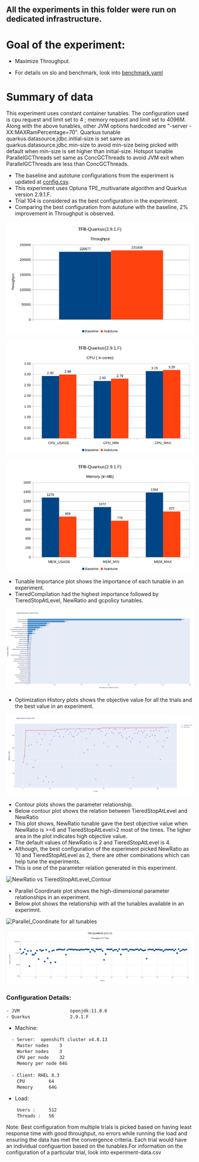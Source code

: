 ## All the experiments in this folder were run on dedicated infrastructure.

# Goal of the experiment:
- Maximize Throughput.

- For details on slo and benchmark, look into [benchmark.yaml](benchmark.yaml)

# Summary of data

This experiment uses constant container tunables. The configuration used is cpu request and limit set to 4 ; memory request and limit set to 4096M.
Along with the above tunables, other JVM options hardcoded are "-server -XX:MAXRamPercentage=70".
Quarkus tunable quarkus.datasource.jdbc.initial-size is set same as quarkus.datasource.jdbc.min-size to avoid min-size being picked with default when min-size is set higher than initial-size.
Hotspot tunable ParallelGCThreads set same as ConcGCThreads to avoid JVM exit when ParallelGCThreads are less than ConcGCThreads.

- The baseline and autotune configurations from the experiment is updated at [config.csv](config.csv). 
- This experiment uses Optuna TPE_multivariate algorithm and Quarkus version 2.9.1.F.
- Trial 104 is considered as the best configuration in the experiment.
- Comparing the best configuration from autotune with the baseline, 2% improvement in Throughput is observed.

![Throughput](plots/Throughput.png)

![CPU](plots/cpu.png)

![Memory](plots/memory.png)

- Tunable Importance plot shows the importance of each tunable in an experiment. 
- TieredCompilation had the highest importance followed by TieredStopAtLevel, NewRatio and gcpolicy tunables.

![Tunable_Importance](plots/tunable_importance.png)


- Optimization History plots shows the objective value for all the trials and the best value in an experiment.

![Optimization History](plots/optimization_history.png)


- Contour plots shows the parameter relationship.
- Below contour plot shows the relation between TieredStopAtLevel and NewRatio 
- This plot shows, NewRatio tunable gave the best objective value when NewRatio is >=6 and TieredStopAtLevel>2 most of the times. The ligher area in the plot indicates high objective value. 
- The default values of NewRatio is 2 and TieredStopAtLevel is 4. 
- Although, the best configuration of the experiment picked NewRatio as 10 and TieredStopAtLevel as 2, there are other combinations which can help tune the experiments.
- This is one of the parameter relation generated in this experiment.

![NewRatio vs TieredStopAtLevel_Contour](contour_tieredstopatlevel_newratio.png)


- Parallel Coordinate plot shows the high-dimensional parameter relationships in an experiment.
- Below plot shows the relationship with all the tunables available in an experimnt.

![Parallel_Coordinate for all tunables](parallel_coordinate.png)


![Throughput Vs Trials](plots/throughputVStrials.png)


### Configuration Details:
```
- JVM                   openjdk:11.0.6
- Quarkus               2.9.1.F
```
- Machine: 
```
  - Server:  openshift cluster v4.8.13
    Master nodes	3
    Worker nodes	3
    CPU per node	32
    Memory per node	64G

  - Client: RHEL 8.3
    CPU  		64
    Memory 		64G  
```
- Load: 
```
 	Users :		512
	Threads :	56
```


Note: Best configuration from multiple trials is picked based on having least response time with good throughput, no errors while running the load and ensuring the data has met the convergence criteria.
Each trial would have an individual configuartion based on the tunables.For information on the configuration of a particular trial, look into experiment-data.csv
